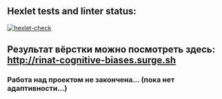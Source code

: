 ## Hexlet tests and linter status:
[![hexlet-check](https://github.com/ringabi/layout-designer-project-lvl1/actions/workflows/hexlet-check.yml/badge.svg)](https://github.com/ringabi/layout-designer-project-lvl1/actions/workflows/hexlet-check.yml)

## Результат вёрстки можно посмотреть здесь: http://rinat-cognitive-biases.surge.sh

### Работа над проектом не закончена... (пока нет адаптивности...) 
